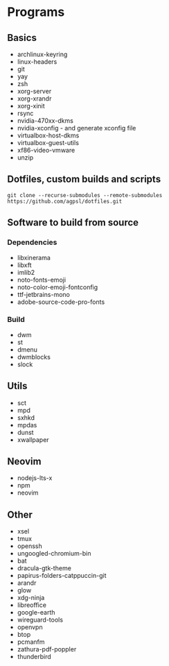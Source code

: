 # Programs

## Basics

- archlinux-keyring
- linux-headers
- git
- yay
- zsh
- xorg-server
- xorg-xrandr
- xorg-xinit
- rsync
- nvidia-470xx-dkms
- nvidia-xconfig - and generate xconfig file
- virtualbox-host-dkms
- virtualbox-guest-utils
- xf86-video-vmware
- unzip

## Dotfiles, custom builds and scripts

```shell
git clone --recurse-submodules --remote-submodules https://github.com/agpsl/dotfiles.git
```

## Software to build from source

### Dependencies

- libxinerama
- libxft
- imlib2
- noto-fonts-emoji
- noto-color-emoji-fontconfig
- ttf-jetbrains-mono
- adobe-source-code-pro-fonts

### Build

- dwm
- st
- dmenu
- dwmblocks
- slock

## Utils

- sct
- mpd
- sxhkd
- mpdas
- dunst
- xwallpaper

## Neovim
- nodejs-lts-x
- npm
- neovim

## Other
- xsel
- tmux
- openssh
- ungoogled-chromium-bin
- bat
- dracula-gtk-theme
- papirus-folders-catppuccin-git
- arandr
- glow
- xdg-ninja
- libreoffice
- google-earth
- wireguard-tools
- openvpn
- btop
- pcmanfm
- zathura-pdf-poppler
- thunderbird
